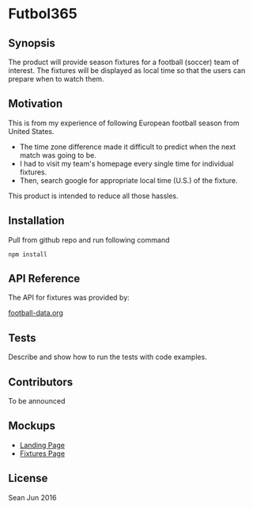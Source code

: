 # Futbol365

## Synopsis

The product will provide season fixtures for a football (soccer) team of interest.
The fixtures will be displayed as local time so that the users can prepare when to watch them.

## Motivation

This is from my experience of following European football season from United States.

- The time zone difference made it difficult to predict when the next match was going to be.
- I had to visit my team's homepage every single time for individual fixtures. 
- Then, search google for appropriate local time (U.S.) of the fixture.

This product is intended to reduce all those hassles.

## Installation

Pull from github repo and run following command

```
npm install
```

## API Reference

The API for fixtures was provided by:

[football-data.org](http://api.football-data.org/index)

## Tests

Describe and show how to run the tests with code examples.

## Contributors

To be announced

## Mockups

- [Landing Page](https://wireframe.cc/Txg71W)
- [Fixtures Page](https://wireframe.cc/mxcanv)

## License

Sean Jun 2016